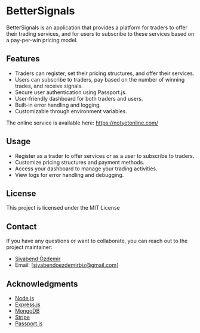 # BetterSignals

BetterSignals is an application that provides a platform for traders to offer their trading services, and for users to subscribe to these services based on a pay-per-win pricing model.

## Features

- Traders can register, set their pricing structures, and offer their services.
- Users can subscribe to traders, pay based on the number of winning trades, and receive signals.
- Secure user authentication using Passport.js.
- User-friendly dashboard for both traders and users.
- Built-in error handling and logging.
- Customizable through environment variables.

The online service is available here: https://notyetonline.com/

## Usage

- Register as a trader to offer services or as a user to subscribe to traders.
- Customize pricing structures and payment methods.
- Access your dashboard to manage your trading activities.
- View logs for error handling and debugging.

## License

This project is licensed under the MIT License

## Contact

If you have any questions or want to collaborate, you can reach out to the project maintainer:

- [Siyabend Özdemir](https://github.com/siyabendoezdemir)
- Email: [siyabendoezdemirbiz@gmail.com]

## Acknowledgments

- [Node.js](https://nodejs.org/)
- [Express.js](https://expressjs.com/)
- [MongoDB](https://www.mongodb.com/)
- [Stripe](https://stripe.com/)
- [Passport.js](http://www.passportjs.org/)